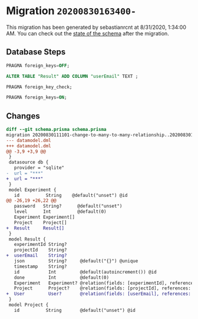# Migration `20200830163400-`

This migration has been generated by sebastianrcnt at 8/31/2020, 1:34:00 AM.
You can check out the [state of the schema](./schema.prisma) after the migration.

## Database Steps

```sql
PRAGMA foreign_keys=OFF;

ALTER TABLE "Result" ADD COLUMN "userEmail" TEXT ;

PRAGMA foreign_key_check;

PRAGMA foreign_keys=ON;
```

## Changes

```diff
diff --git schema.prisma schema.prisma
migration 20200830111101-change-to-many-to-many-relationship..20200830163400-
--- datamodel.dml
+++ datamodel.dml
@@ -3,9 +3,9 @@
 }
 datasource db {
   provider = "sqlite"
-  url = "***"
+  url = "***"
 }
 model Experiment {
   id          String    @default("unset") @id
@@ -26,19 +26,22 @@
   password   String?      @default("unset")
   level      Int          @default(0)
   Experiment Experiment[]
   Project    Project[]
+  Result     Result[]
 }
 model Result {
   experimentId String?
   projectId    String?
+  userEmail    String?
   json         String?     @default("{}") @unique
   timestamp    String?
   id           Int         @default(autoincrement()) @id
   done         Int         @default(0)
   Experiment   Experiment? @relation(fields: [experimentId], references: [id])
   Project      Project?    @relation(fields: [projectId], references: [id])
+  User         User?       @relation(fields: [userEmail], references: [email])
 }
 model Project {
   id          String       @default("unset") @id
```


